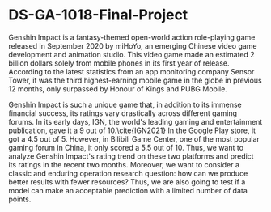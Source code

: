 # DS-GA-1018-Final-Project

Genshin Impact is a fantasy-themed open-world action role-playing game released in September 2020 by miHoYo, an emerging Chinese video game development and animation studio. This video game made an estimated 2 billion dollars solely from mobile phones in its first year of release. According to the latest statistics from an app monitoring company Sensor Tower, it was the third highest-earning mobile game in the globe in previous 12 months, only surpassed by Honour of Kings and PUBG Mobile.

Genshin Impact is such a unique game that, in addition to its immense financial success, its ratings vary drastically across different gaming forums. In its early days, IGN, the world's leading gaming and entertainment publication, gave it a 9 out of 10.\cite{IGN2021} In the Google Play store, it got a 4.5 out of 5. However, in Bilibili Game Center, one of the most popular gaming forum in China, it only scored a 5.5 out of 10. Thus, we want to analyze Genshin Impact's rating trend on these two platforms and predict its ratings in the recent two months. Moreover, we want to consider a classic and enduring operation research question: how can we produce better results with fewer resources? Thus, we are also going to test if a model can make an acceptable prediction with a limited number of data points.
